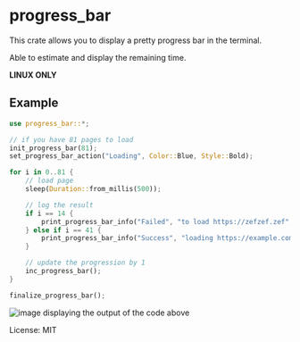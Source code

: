 # progress_bar

This crate allows you to display a pretty progress bar in the terminal.

Able to estimate and display the remaining time.

**LINUX ONLY**

## Example

```rust
use progress_bar::*;

// if you have 81 pages to load
init_progress_bar(81);
set_progress_bar_action("Loading", Color::Blue, Style::Bold);

for i in 0..81 {
    // load page
    sleep(Duration::from_millis(500));

    // log the result
    if i == 14 {
        print_progress_bar_info("Failed", "to load https://zefzef.zef", Color::Red, Style::Normal);
    } else if i == 41 {
        print_progress_bar_info("Success", "loading https://example.com", Color::Green, Style::Bold);
    }

    // update the progression by 1
    inc_progress_bar();
}

finalize_progress_bar();
```

![image displaying the output of the code above](https://cdn.discordapp.com/attachments/694923348844609597/966323739056828436/unknown.png "Output")

License: MIT
